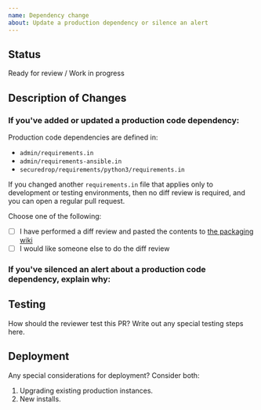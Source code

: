 ```yaml
---
name: Dependency change
about: Update a production dependency or silence an alert
---
```


## Status

Ready for review / Work in progress

## Description of Changes

<!-- Fill out the appropriate "###" section below and delete the others. -->

### If you've added or updated a production code dependency:

Production code dependencies are defined in:

- `admin/requirements.in`
- `admin/requirements-ansible.in`
- `securedrop/requirements/python3/requirements.in`

If you changed another `requirements.in` file that applies only to development
or testing environments, then no diff review is required, and you can open
a regular pull request.

Choose one of the following:

- [ ] I have performed a diff review and pasted the contents to [the packaging wiki](https://github.com/freedomofpress/securedrop-debian-packaging/wiki)
- [ ] I would like someone else to do the diff review

### If you've silenced an alert about a production code dependency, explain why:

## Testing

How should the reviewer test this PR?
Write out any special testing steps here.

## Deployment

Any special considerations for deployment? Consider both:

1. Upgrading existing production instances.
2. New installs.
